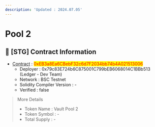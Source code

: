 ```yaml
---
description: 'Updated : 2024.07.05'
---
```


# Pool 2



## 📌 \[STG] Contract Information <a href="#stg-contract-information" id="stg-contract-information"></a>

* [Contract](https://testnet.bscscan.com/address/0xEB3a8Ea6CBebF32c6d7F2034bb74b4A021513006) : <mark style="color:red;">0xEB3a8Ea6CBebF32c6d7F2034bb74b4A021513006</mark>
  * Deployer : 0x79c83E724b6C875001C799bEB6068014C1BBb513 (Ledger - Dev Team)
  * Network : BSC Testnet
  * Solidity Compiler Version : -
  * Verified : false

> More Details
>
> * Token Name : Vault Pool 2
> * Token Symbol : -
> * Total Supply : -
